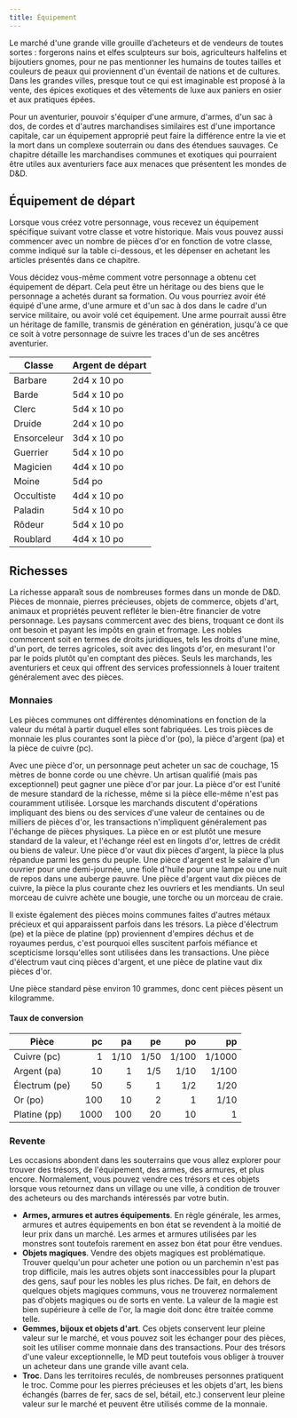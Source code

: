 ```yaml
---
title: Équipement
---
```

Le marché d'une grande ville grouille d’acheteurs et de vendeurs de toutes sortes : forgerons nains et elfes sculpteurs sur bois, agriculteurs halfelins et bijoutiers gnomes, pour ne pas mentionner les humains de toutes tailles et couleurs de peaux qui proviennent d'un éventail de nations et de cultures. Dans les grandes villes, presque tout ce qui est imaginable est proposé à la vente, des épices exotiques et des vêtements de luxe aux paniers en osier et aux pratiques épées.

Pour un aventurier, pouvoir s'équiper d'une armure, d'armes, d'un sac à dos, de cordes et d'autres marchandises similaires est d'une importance capitale, car un équipement approprié peut faire la différence entre la vie et la mort dans un complexe souterrain ou dans des étendues sauvages. Ce chapitre détaille les marchandises communes et exotiques qui pourraient être utiles aux aventuriers face aux menaces que présentent les mondes de D&D.

## Équipement de départ
Lorsque vous créez votre personnage, vous recevez un équipement spécifique suivant votre classe et votre historique. Mais vous pouvez aussi commencer avec un nombre de pièces d'or en fonction de votre classe, comme indiqué sur la table ci-dessous, et les dépenser en achetant les articles présentés dans ce chapitre.

Vous décidez vous-même comment votre personnage a obtenu cet équipement de départ. Cela peut être un héritage ou des biens que le personnage a achetés durant sa formation. Ou vous pourriez avoir été équipé d'une arme, d'une armure et d'un sac à dos dans le cadre d'un service militaire, ou avoir volé cet équipement. Une arme pourrait aussi être un héritage de famille, transmis de génération en génération, jusqu'à ce que ce soit à votre personnage de suivre les traces d'un de ses ancêtres aventurier.

| Classe      | Argent de départ |
|-------------|------------------|
| Barbare     | 2d4 x 10 po      |
| Barde       | 5d4 x 10 po      |
| Clerc       | 5d4 x 10 po      |
| Druide      | 2d4 x 10 po      |
| Ensorceleur | 3d4 x 10 po      |
| Guerrier    | 5d4 x 10 po      |
| Magicien    | 4d4 x 10 po      |
| Moine       | 5d4 po           |
| Occultiste  | 4d4 x 10 po      |
| Paladin     | 5d4 x 10 po      |
| Rôdeur      | 5d4 x 10 po      |
| Roublard    | 4d4 x 10 po      |

## Richesses
La richesse apparaît sous de nombreuses formes dans un monde de D&D. Pièces de monnaie, pierres précieuses, objets de commerce, objets d'art, animaux et propriétés peuvent refléter le bien-être financier de votre personnage. Les paysans commercent avec des biens, troquant ce dont ils ont besoin et payant les impôts en grain et fromage. Les nobles commercent soit en termes de droits juridiques, tels les droits d'une mine, d'un port, de terres agricoles, soit avec des lingots d'or, en mesurant l'or par le poids plutôt qu'en comptant des pièces. Seuls les marchands, les aventuriers et ceux qui offrent des services professionnels à louer traitent généralement avec des pièces.

### Monnaies
Les pièces communes ont différentes dénominations en fonction de la valeur du métal à partir duquel elles sont fabriquées. Les trois pièces de monnaie les plus courantes sont la pièce d'or (po), la pièce d'argent (pa) et la pièce de cuivre (pc).

Avec une pièce d'or, un personnage peut acheter un sac de couchage, 15 mètres de bonne corde ou une chèvre. Un artisan qualifié (mais pas exceptionnel) peut gagner une pièce d'or par jour. La pièce d'or est l'unité de mesure standard de la richesse, même si la pièce elle-même n'est pas couramment utilisée. Lorsque les marchands discutent d'opérations impliquant des biens ou des services d'une valeur de centaines ou de milliers de pièces d'or, les transactions n'impliquent généralement pas l'échange de pièces physiques. La pièce en or est plutôt une mesure standard de la valeur, et l'échange réel est en lingots d'or, lettres de crédit ou biens de valeur. Une pièce d'or vaut dix pièces d'argent, la pièce la plus répandue parmi les gens du peuple. Une pièce d'argent est le salaire d'un ouvrier pour une demi-journée, une fiole d'huile pour une lampe ou une nuit de repos dans une auberge pauvre. Une pièce d'argent vaut dix pièces de cuivre, la pièce la plus courante chez les ouvriers et les mendiants. Un seul morceau de cuivre achète une bougie, une torche ou un morceau de craie.

Il existe également des pièces moins communes faites d'autres métaux précieux et qui apparaissent parfois dans les trésors. La pièce d'électrum (pe) et la pièce de platine (pp) proviennent d'empires déchus et de royaumes perdus, c'est pourquoi elles suscitent parfois méfiance et scepticisme lorsqu'elles sont utilisées dans les transactions. Une pièce d'électrum vaut cinq pièces d'argent, et une pièce de platine vaut dix pièces d'or.

Une pièce standard pèse environ 10 grammes, donc cent pièces pèsent un kilogramme.

#### Taux de conversion
| Pièce         |   pc |   pa |   pe |    po |     pp |
|---------------|-----:|-----:|-----:|------:|-------:|
| Cuivre (pc)   |    1 | 1/10 | 1/50 | 1/100 | 1/1000 |
| Argent (pa)   |   10 |    1 |  1/5 |  1/10 |  1/100 |
| Électrum (pe) |   50 |    5 |    1 |   1/2 |   1/20 |
| Or (po)       |  100 |   10 |    2 |     1 |   1/10 |
| Platine (pp)  | 1000 |  100 |   20 |    10 |      1 |

### Revente
Les occasions abondent dans les souterrains que vous allez explorer pour trouver des trésors, de l'équipement, des armes, des armures, et plus encore. Normalement, vous pouvez vendre ces trésors et ces objets lorsque vous retournez dans un village ou une ville, à condition de trouver des acheteurs ou des marchands intéressés par votre butin.

- **Armes, armures et autres équipements**. En règle générale, les armes, armures et autres équipements en bon état se revendent à la moitié de leur prix dans un marché. Les armes et armures utilisées par les monstres sont toutefois rarement en assez bon état pour être vendues.
- **Objets magiques**. Vendre des objets magiques est problématique. Trouver quelqu'un pour acheter une potion ou un parchemin n'est pas trop difficile, mais les autres objets sont inaccessibles pour la plupart des gens, sauf pour les nobles les plus riches. De fait, en dehors de quelques objets magiques communs, vous ne trouverez normalement pas d'objets magiques ou de sorts en vente. La valeur de la magie est bien supérieure à celle de l'or, la magie doit donc être traitée comme telle.
- **Gemmes, bijoux et objets d'art**. Ces objets conservent leur pleine valeur sur le marché, et vous pouvez soit les échanger pour des pièces, soit les utiliser comme monnaie dans des transactions. Pour des trésors d'une valeur exceptionnelle, le MD peut toutefois vous obliger à trouver un acheteur dans une grande ville avant cela.
- **Troc**. Dans les territoires reculés, de nombreuses personnes pratiquent le troc. Comme pour les pierres précieuses et les objets d'art, les biens échangés (barres de fer, sacs de sel, bétail, etc.) conservent leur pleine valeur sur le marché et peuvent être utilisés comme de la monnaie.